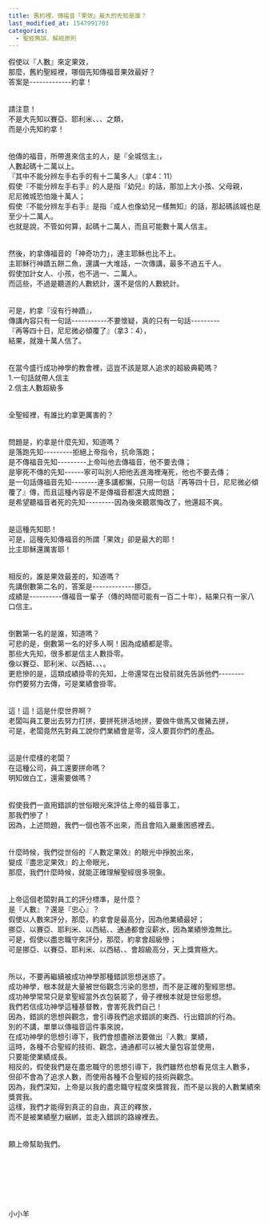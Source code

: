 ```yaml
---
title: 舊約裡，傳福音「果效」最大的先知是誰？
last_modified_at: 1547991703
categories:
  - 聖經無誤、解經原則
---
```


假使以『人數』來定果效，<br>那麼，舊約聖經裡，哪個先知傳福音果效最好？<br><!--more-->答案是-------------約拿！<br><br><br>請注意！<br>不是大先知以賽亞、耶利米、、、之類，<br>而是小先知約拿！<br><br><br>他傳的福音，所帶進來信主的人，是『全城信主』，<br>人數起碼十二萬以上。<br>『其中不能分辨左手右手的有十二萬多人』（拿4：11）<br>假使『不能分辨左手右手』的人是指『幼兒』的話，那加上大小孩、父母親，<br>尼尼微城恐怕幾十萬人；<br>假使『不能分辨左手右手』是指『成人也像幼兒一樣無知』的話，那起碼該城也是至少十二萬人。<br>也就是說，不管如何算，起碼十二萬人，而且可能數十萬人信主。<br><br><br>然後，約拿傳福音的「神奇功力」，連主耶穌也比不上。<br>主耶穌行神蹟五餅二魚，還講一大堆話，一次傳講，最多不過五千人。<br>假使加計女人、小孩，也不過一、二萬人。<br>而這些，不過是聽道的人數統計，還不是信的人數統計。<br><br><br>可是，約拿『沒有行神蹟』，<br>傳講內容只有一句話-----------不要懷疑，真的只有一句話---------<br>『再等四十日，尼尼微必傾覆了』（拿3：4），<br>結果，就幾十萬人信了。<br><br><br>在當今盛行成功神學的教會裡，這豈不該是眾人追求的超級典範嗎？<br>1.一句話就帶人信主<br>2.信主人數超級多<br><br><br>全聖經裡，有誰比約拿更厲害的？<br><br><br>問題是，約拿是什麼先知，知道嗎？<br>是落跑先知---------拒絕上帝指令，抗命落跑；<br>是不傳福音先知---------上帝叫他去傳福音，他不要去傳；<br>是寧死不傳的先知------寧可叫別人把他丟進海裡淹死，他也不要去傳；<br>是一句話傳福音先知--------連多講都懶，只用一句話『再等四十日，尼尼微必傾覆了』傳，而且這種內容是不是傳福音都還大成問題；<br>是希望聽福音者死的先知---------因為後來聽眾悔改了，他還超不爽。<br><br><br>是這種先知耶！<br>可是，這種先知傳福音的所謂「果效」卻是最大的耶！<br>比主耶穌還厲害耶！<br><br><br>相反的，誰是果效最差的，知道嗎？<br>先講倒數第二名的，答案是-------------挪亞。<br>成績是----------傳福音一輩子（傳的時間可能有一百二十年），結果只有一家八口信主。<br><br><br>倒數第一名的是誰，知道嗎？<br>可悲的是，倒數第一名的好多人啊！因為成績都是零。<br>那些大先知，很多都是信主人數掛零。<br>像以賽亞、耶利米、以西結、、、。<br>更悲慘的是，這類成績掛零的先知，上帝還常在出發前就先告訴他們--------<br>你們要努力去傳，可是業績會掛零。<br><br><br>這！這！這是什麼世界啊？<br>老闆叫員工要出去努力打拼，要拼死拼活地拼，要做牛做馬又做豬去拼，<br>可是，老闆竟然先對員工說你們業績會是零，沒人要買你們的產品。<br><br><br>這是什麼樣的老闆？<br>在這種公司，員工還要拼命嗎？<br>明知做白工，還需要做嗎？<br><br><br>假使我們一直用錯誤的世俗眼光來評估上帝的福音事工，<br>那我們慘了！<br>因為，上述問題，我們一個也答不出來，而且會陷入嚴重困惑裡去。<br><br><br>什麼時候，我們從世俗的『人數定果效』的眼光中掙脫出來，<br>變成『盡忠定果效』的上帝眼光，<br>那麼，我們什麼時候，就能正確理解聖經很多現象。<br><br><br>上帝這個老闆對員工的評分標準，是什麼？<br>是『人數』？還是『忠心』？<br>假使以人數來評分，那麼，約拿會是最高分，因為他業績最好；<br>挪亞、以賽亞、耶利米、以西結、、通通都會沒薪水，因為業績慘澹無比。<br>可是，假使以盡忠職守來評分，那麼，約拿會超級慘；<br>可是挪亞、以賽亞、耶利米、以西結、、會超級高分，天上獎賞極大。<br><br><br>所以，不要再繼續被成功神學那種錯誤思想迷惑了。<br>成功神學，根本就是大量被世俗觀念污染的思想，而不是正確的聖經思想。<br>成功神學常常只是拿聖經當外衣包裝罷了，骨子裡根本就是世俗思想。<br>我們若信成功神學這種基督教，會害死我們自己！<br>因為，錯誤的思想與觀念，會引導我們追求錯誤的東西、行出錯誤的行為。<br>別的不講，單單以傳福音這件事來說，<br>在成功神學的思想引導下，我們會想盡辦法要做出『人數』業績，<br>這時，各種不合聖經的技術、觀念，通通都可以被大量包容並使用，<br>只要能使業績成長。<br>相反的，假使我們是在盡忠職守的思想引導下，我們雖然也想看見信主人數多，<br>但卻不會為了追求人數，而使用各種不合聖經的技術與觀念。<br>因為，我們深知，上帝是以我的盡忠職守程度來獎賞我，而不是以我的人數業績來獎賞我。<br>這樣，我們才能得到真正的自由，真正的釋放，<br>而不是被業績壓力綑綁，並走入錯誤的路線裡去。<br><br><br>願上帝幫助我們。<br><br><br><br><br><br><br><br>小小羊<br><br><br><br><br><br><br><br>
